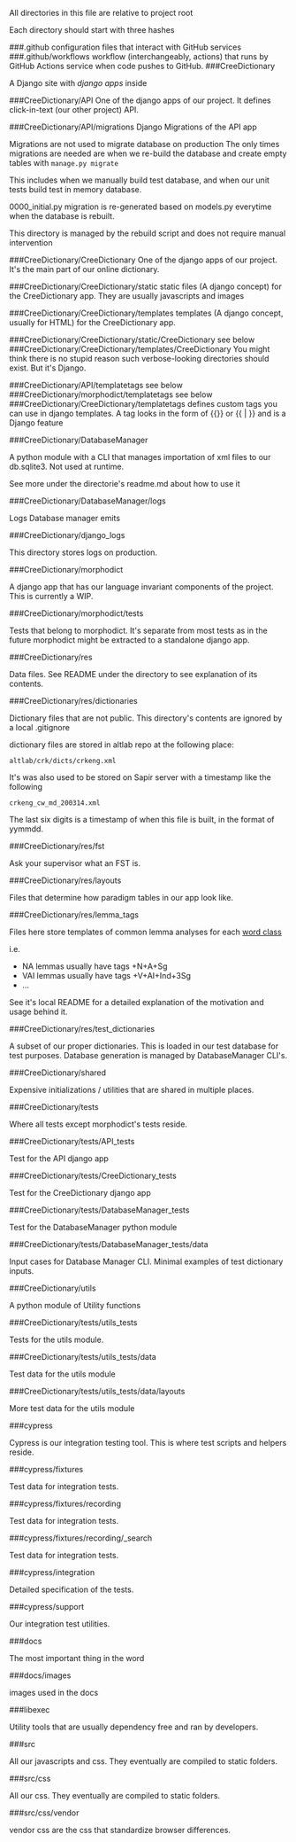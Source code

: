 All directories in this file are relative to project root

Each directory should start with three hashes 

###.github
configuration files that interact with GitHub services 
###.github/workflows
workflow (interchangeably, actions) that runs by GitHub Actions service when code pushes to GitHub.
###CreeDictionary

A Django site with _django apps_ inside

###CreeDictionary/API
One of the django apps of our project. It defines click-in-text (our other project) API. 

###CreeDictionary/API/migrations
Django Migrations of the API app

Migrations are not used to migrate database on production
The only times migrations are needed are when we re-build the database and
create empty tables with `manage.py migrate`

This includes when we manually build test database, 
and when our unit tests build test in memory database. 

0000_initial.py migration is re-generated based on models.py everytime when the database is rebuilt.  

This directory is managed by the rebuild script and does not require manual intervention

###CreeDictionary/CreeDictionary
One of the django apps of our project. It's the main part of our online dictionary.

###CreeDictionary/CreeDictionary/static
static files (A django concept) for the CreeDictionary app. They are usually javascripts and images


###CreeDictionary/CreeDictionary/templates
templates (A django concept, usually for HTML) for the CreeDictionary app.

###CreeDictionary/CreeDictionary/static/CreeDictionary
see below
###CreeDictionary/CreeDictionary/templates/CreeDictionary
You might think there is no stupid reason such verbose-looking directories should exist. But it's Django. 


###CreeDictionary/API/templatetags
see below
###CreeDictionary/morphodict/templatetags
see below
###CreeDictionary/CreeDictionary/templatetags
defines custom tags you can use in django templates.
A tag looks in the form of {{}} or {{ | }} and is a Django feature

###CreeDictionary/DatabaseManager

A python module with a CLI that manages importation of xml files to our db.sqlite3. Not used at runtime.

See more under the directorie's readme.md about how to use it

###CreeDictionary/DatabaseManager/logs

Logs Database manager emits

###CreeDictionary/django_logs

This directory stores logs on production.

###CreeDictionary/morphodict

A django app that has our language invariant components of the project. This is currently a WIP.

###CreeDictionary/morphodict/tests

Tests that belong to morphodict. 
It's separate from most tests as in the future morphodict might be extracted to a standalone django app.  

###CreeDictionary/res

Data files. See README under the directory to see explanation of its contents.  


###CreeDictionary/res/dictionaries

Dictionary files that are not public. This directory's contents are ignored by a local .gitignore

dictionary files are stored in altlab repo at the following place:

`altlab/crk/dicts/crkeng.xml`


It's was also used to be stored on Sapir server with a timestamp like the following

`crkeng_cw_md_200314.xml`

The last six digits is a timestamp of when this file is built, in the format of yymmdd.

###CreeDictionary/res/fst

Ask your supervisor what an FST is. 

###CreeDictionary/res/layouts

Files that determine how paradigm tables in our app look like. 

###CreeDictionary/res/lemma_tags

Files here store templates of common lemma analyses for each [word class](./glossary.md#word-class)

i.e. 
- NA lemmas usually have tags +N+A+Sg
- VAI lemmas usually have tags +V+AI+Ind+3Sg
- ...

See it's local README for a detailed explanation of the motivation and usage behind it.

###CreeDictionary/res/test_dictionaries

A subset of our proper dictionaries. This is loaded in our test database for test purposes.
Database generation is managed by DatabaseManager CLI's.

###CreeDictionary/shared

Expensive initializations / utilities that are shared in multiple places.

###CreeDictionary/tests

Where all tests except morphodict's tests reside.

###CreeDictionary/tests/API_tests

Test for the API django app

###CreeDictionary/tests/CreeDictionary_tests

Test for the CreeDictionary django app

###CreeDictionary/tests/DatabaseManager_tests

Test for the DatabaseManager python module

###CreeDictionary/tests/DatabaseManager_tests/data

Input cases for Database Manager CLI. Minimal examples of test dictionary inputs.



###CreeDictionary/utils

A python module of Utility functions

###CreeDictionary/tests/utils_tests

Tests for the utils module.

###CreeDictionary/tests/utils_tests/data

Test data for the utils module

###CreeDictionary/tests/utils_tests/data/layouts

More test data for the utils module


###cypress

Cypress is our integration testing tool. This is where test scripts and helpers reside.

###cypress/fixtures

Test data for integration tests.

###cypress/fixtures/recording

Test data for integration tests.

###cypress/fixtures/recording/_search

Test data for integration tests.

###cypress/integration

Detailed specification of the tests.

###cypress/support

Our integration test utilities.

###docs

The most important thing in the word

###docs/images

images used in the docs

###libexec

Utility tools that are usually dependency free and ran by developers.

###src

All our javascripts and css. They eventually are compiled to static folders.

###src/css

All our css. They eventually are compiled to static folders.

###src/css/vendor

vendor css are the css that standardize browser differences.


